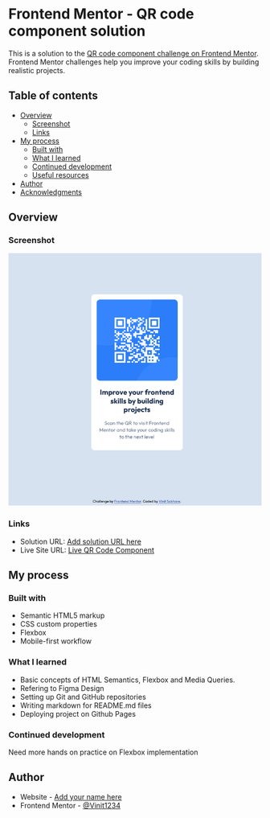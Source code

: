# Frontend Mentor - QR code component solution

This is a solution to the [QR code component challenge on Frontend Mentor](https://www.frontendmentor.io/challenges/qr-code-component-iux_sIO_H). Frontend Mentor challenges help you improve your coding skills by building realistic projects. 

## Table of contents

- [Overview](#overview)
  - [Screenshot](#screenshot)
  - [Links](#links)
- [My process](#my-process)
  - [Built with](#built-with)
  - [What I learned](#what-i-learned)
  - [Continued development](#continued-development)
  - [Useful resources](#useful-resources)
- [Author](#author)
- [Acknowledgments](#acknowledgments)


## Overview

### Screenshot

![](./images/ScreenshotOfQRComponent.png)


### Links

- Solution URL: [Add solution URL here](https://your-solution-url.com)
- Live Site URL: [Live QR Code Component](https://vinit1234.github.io/FrontEndMentorProjects/qr-code-component-main/index.html)

## My process

### Built with

- Semantic HTML5 markup
- CSS custom properties
- Flexbox
- Mobile-first workflow

### What I learned

- Basic concepts of HTML Semantics, Flexbox and Media Queries.
- Refering to Figma Design
- Setting up Git and GitHub repositories
- Writing markdown for README.md files
- Deploying project on Github Pages


### Continued development

Need more hands on practice on Flexbox implementation


## Author

- Website - [Add your name here](https://www.your-site.com)
- Frontend Mentor - [@Vinit1234](https://www.frontendmentor.io/profile/Vinit1234)

